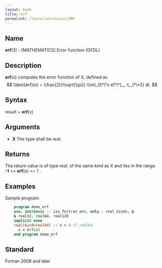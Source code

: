 ```yaml
---
layout: book
title: erf
permalink: /learn/intrinsics/ERF
---
```

## __Name__

__erf__(3) - \[MATHEMATICS\] Error function
(GFDL)

## __Description__

__erf__(x) computes the error function of X, defined as $$
\\text{erf}(x) = \\frac{2}{\\sqrt{\\pi}} \\int\_0\*\*x
e\*\*{__-t__\*\*2} dt. $$

## __Syntax__

result = __erf__(x)

## __Arguments__

  - __X__
    The type shall be _real_.

## __Returns__

The return value is of type _real_, of the same kind as X and lies in the
range __-1__ \<= __erf__(x) \<= 1 .

## __Examples__

Sample program:

```fortran
    program demo_erf
    use, intrinsic :: iso_fortran_env, only : real_kinds, &
    & real32, real64, real128
    implicit none
    real(kind=real64) :: x = 0.17_real64
      x = erf(x)
    end program demo_erf
```

## __Standard__

Fortran 2008 and later
